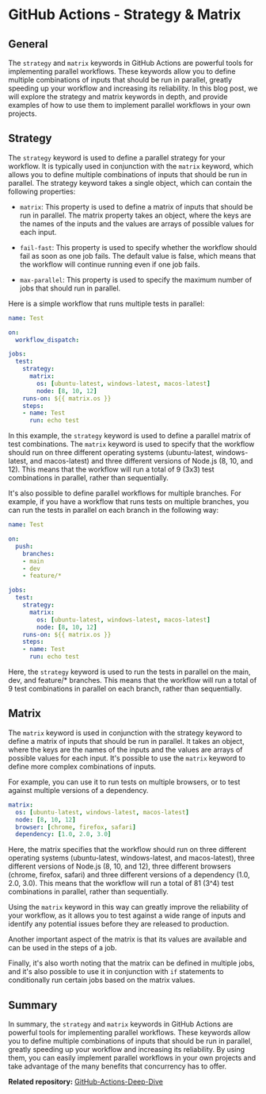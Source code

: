 # GitHub Actions - Strategy & Matrix

## General

The `strategy` and `matrix` keywords in GitHub Actions are powerful tools for implementing parallel workflows. These keywords allow you to define multiple combinations of inputs that should be run in parallel, greatly speeding up your workflow and increasing its reliability. In this blog post, we will explore the strategy and matrix keywords in depth, and provide examples of how to use them to implement parallel workflows in your own projects.

## Strategy

The `strategy` keyword is used to define a parallel strategy for your workflow. It is typically used in conjunction with the `matrix` keyword, which allows you to define multiple combinations of inputs that should be run in parallel. The strategy keyword takes a single object, which can contain the following properties:

- `matrix`: This property is used to define a matrix of inputs that should be run in parallel. The matrix property takes an object, where the keys are the names of the inputs and the values are arrays of possible values for each input.

- `fail-fast`: This property is used to specify whether the workflow should fail as soon as one job fails. The default value is false, which means that the workflow will continue running even if one job fails.

- `max-parallel`: This property is used to specify the maximum number of jobs that should run in parallel.

Here is a simple workflow that runs multiple tests in parallel:

```yaml
name: Test

on:
  workflow_dispatch:

jobs:
  test:
    strategy:
      matrix:
        os: [ubuntu-latest, windows-latest, macos-latest]
        node: [8, 10, 12]
    runs-on: ${{ matrix.os }}
    steps:
    - name: Test
      run: echo test
```

In this example, the `strategy` keyword is used to define a parallel matrix of test combinations. The `matrix` keyword is used to specify that the workflow should run on three different operating systems (ubuntu-latest, windows-latest, and macos-latest) and three different versions of Node.js (8, 10, and 12). This means that the workflow will run a total of 9 (3x3) test combinations in parallel, rather than sequentially.

It's also possible to define parallel workflows for multiple branches. For example, if you have a workflow that runs tests on multiple branches, you can run the tests in parallel on each branch in the following way:

```yaml
name: Test

on:
  push:
    branches:
    - main
    - dev
    - feature/*

jobs:
  test:
    strategy:
      matrix:
        os: [ubuntu-latest, windows-latest, macos-latest]
        node: [8, 10, 12]
    runs-on: ${{ matrix.os }}
    steps:
    - name: Test
      run: echo test
```

Here, the `strategy` keyword is used to run the tests in parallel on the main, dev, and feature/* branches. This means that the workflow will run a total of 9 test combinations in parallel on each branch, rather than sequentially.

## Matrix

The `matrix` keyword is used in conjunction with the strategy keyword to define a matrix of inputs that should be run in parallel. It takes an object, where the keys are the names of the inputs and the values are arrays of possible values for each input. It's possible to use the `matrix` keyword to define more complex combinations of inputs.

For example, you can use it to run tests on multiple browsers, or to test against multiple versions of a dependency.

```yaml
matrix:
  os: [ubuntu-latest, windows-latest, macos-latest]
  node: [8, 10, 12]
  browser: [chrome, firefox, safari]
  dependency: [1.0, 2.0, 3.0]
```

Here, the matrix specifies that the workflow should run on three different operating systems (ubuntu-latest, windows-latest, and macos-latest), three different versions of Node.js (8, 10, and 12), three different browsers (chrome, firefox, safari) and three different versions of a dependency (1.0, 2.0, 3.0). This means that the workflow will run a total of 81 (3^4) test combinations in parallel, rather than sequentially.

Using the `matrix` keyword in this way can greatly improve the reliability of your workflow, as it allows you to test against a wide range of inputs and identify any potential issues before they are released to production.

Another important aspect of the matrix is that its values are available and can be used in the steps of a job.

Finally, it's also worth noting that the matrix can be defined in multiple jobs, and it's also possible to use it in conjunction with `if` statements to conditionally run certain jobs based on the matrix values.

## Summary

In summary, the `strategy` and `matrix` keywords in GitHub Actions are powerful tools for implementing parallel workflows. These keywords allow you to define multiple combinations of inputs that should be run in parallel, greatly speeding up your workflow and increasing its reliability. By using them, you can easily implement parallel workflows in your own projects and take advantage of the many benefits that concurrency has to offer.

**Related repository:** [GitHub-Actions-Deep-Dive](https://github.com/christosgalano/GitHub-Actions-Deep-Dive)
